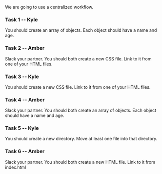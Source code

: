 We are going to use a centralized workflow.

### Task 1 -- Kyle
You should create an array of objects. Each object should have a name and age.

### Task 2 -- Amber
Slack your partner. You should both create a new CSS file. Link to it from one of your HTML files.

### Task 3 -- Kyle
You should create a new CSS file. Link to it from one of your HTML files.

### Task 4 -- Amber
Slack your partner. You should both create an array of objects. Each object should have a name and age.

### Task 5 -- Kyle
You should create a new directory. Move at least one file into that directory.

### Task 6 -- Amber
Slack your partner. You should both create a new HTML file. Link to it from index.html
